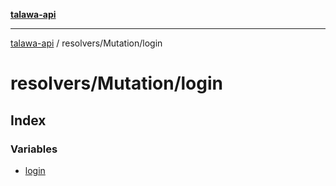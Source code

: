 [**talawa-api**](../../../README.md)

***

[talawa-api](../../../modules.md) / resolvers/Mutation/login

# resolvers/Mutation/login

## Index

### Variables

- [login](variables/login.md)
